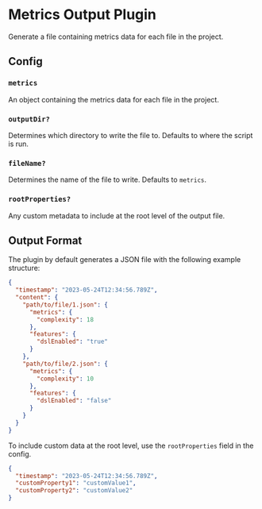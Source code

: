 # Metrics Output Plugin

Generate a file containing metrics data for each file in the project.

## Config

### `metrics`

An object containing the metrics data for each file in the project.

### `outputDir?`

Determines which directory to write the file to. Defaults to where the script is run.

### `fileName?`

Determines the name of the file to write. Defaults to `metrics`.

### `rootProperties?`

Any custom metadata to include at the root level of the output file.

## Output Format

The plugin by default generates a JSON file with the following example structure:

```json
{
  "timestamp": "2023-05-24T12:34:56.789Z",
  "content": {
    "path/to/file/1.json": {
      "metrics": {
        "complexity": 18
      },
      "features": {
        "dslEnabled": "true"
      }
    },
    "path/to/file/2.json": {
      "metrics": {
        "complexity": 10
      },
      "features": {
        "dslEnabled": "false"
      }
    }
  }
}
```

To include custom data at the root level, use the `rootProperties` field in the
config.

```json
{
  "timestamp": "2023-05-24T12:34:56.789Z",
  "customProperty1": "customValue1",
  "customProperty2": "customValue2"
}
```
